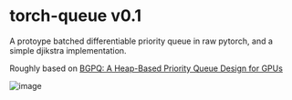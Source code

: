 # torch-queue v0.1

A protoype batched differentiable priority queue in raw pytorch, and a simple djikstra implementation.  

Roughly based on [BGPQ: A Heap-Based Priority Queue Design for GPUs](https://dl.acm.org/doi/fullHtml/10.1145/3472456.3472463)

![image](https://user-images.githubusercontent.com/35882/153462163-c0013536-879c-4779-82b1-1fac4704e987.png)
